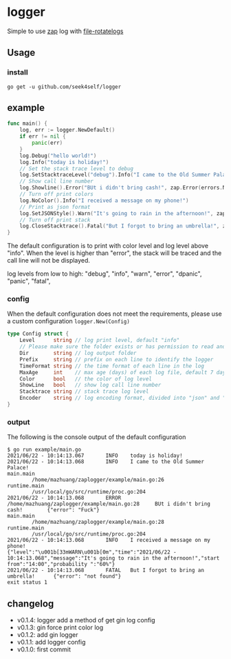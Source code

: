 # logger

Simple to use [zap](https://github.com/uber-go/zap) log with [file-rotatelogs](https://github.com/lestrrat-go/file-rotatelogs)

## Usage

### install

```shell
go get -u github.com/seek4self/logger
```

## example

```go
func main() {
    log, err := logger.NewDefault()
    if err != nil {
        panic(err)
    }
    log.Debug("hello world!")
    log.Info("today is holiday!")
    // Set the stack trace level to debug
    log.SetStacktraceLevel("debug").Info("I came to the Old Summer Palace!")
    // Show call line number
    log.Showline().Error("BUt i didn't bring cash!", zap.Error(errors.New("Fuck")))
    // Turn off print colors
    log.NoColor().Info("I received a message on my phone!")
    // Print as json format
    log.SetJSONStyle().Warn("It's going to rain in the afternoon!", zap.String("start from", "14:00"), zap.String("probability ", "60%"))
    // Turn off print stack
    log.CloseStacktrace().Fatal("But I forgot to bring an umbrella!", zap.Error(errors.New("not found")))
}
```

The default configuration is to print with color level and log level above "info". When the level is higher than "error", the stack will be traced and the call line will not be displayed.

log levels from low to high: "debug", "info", "warn", "error", "dpanic", "panic", "fatal",

### config

When the default configuration does not meet the requirements, please use a custom configuration `logger.New(Config)`

```go
type Config struct {
    Level      string // log print level, default "info"
    // Please make sure the folder exists or has permission to read and write 
    Dir        string // log output folder
    Prefix     string // prefix on each line to identify the logger
    TimeFormat string // the time format of each line in the log
    MaxAge     int    // max age (days) of each log file, default 7 days
    Color      bool   // the color of log level
    ShowLine   bool   // show log call line number
    Stacktrace string // stack trace log level
    Encoder    string // log encoding format, divided into "json" and "console", default "console"
}
```

### output

The following is the console output of the default configuration

```log
$ go run example/main.go
2021/06/22 - 10:14:13.067       INFO    today is holiday!
2021/06/22 - 10:14:13.068       INFO    I came to the Old Summer Palace!
main.main
        /home/mazhuang/zaplogger/example/main.go:26
runtime.main
        /usr/local/go/src/runtime/proc.go:204
2021/06/22 - 10:14:13.068       ERROR   /home/mazhuang/zaplogger/example/main.go:28     BUt i didn't bring cash!        {"error": "Fuck"}
main.main
        /home/mazhuang/zaplogger/example/main.go:28
runtime.main
        /usr/local/go/src/runtime/proc.go:204
2021/06/22 - 10:14:13.068       INFO    I received a message on my phone!
{"level":"\u001b[33mWARN\u001b[0m","time":"2021/06/22 - 10:14:13.068","message":"It's going to rain in the afternoon!","start from":"14:00","probability ":"60%"}
2021/06/22 - 10:14:13.068       FATAL   But I forgot to bring an umbrella!      {"error": "not found"}
exit status 1
```

## changelog

- v0.1.4: logger add a method of get gin log config
- v0.1.3: gin force print color log
- v0.1.2: add gin logger
- v0.1.1: add logger config
- v0.1.0: first commit
